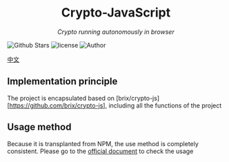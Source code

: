 <h1 align="center">Crypto-JavaScript</h1>
<p align="center">
  <em>Crypto running autonomously in browser</em>
</p>
<p align="center">
  
![Github Stars](https://img.shields.io/github/stars/pcl-aacin/crypto-javascript.svg)
![license](https://img.shields.io/badge/LICENSE-GNU--3.0-brightgreen)
![Author](https://img.shields.io/badge/Author-pcl--aacin-green)
</p>

[中文](README.cn.md)

## Implementation principle
The project is encapsulated based on [brix/crypto-js][https://github.com/brix/crypto-js], including all the functions of the project

## Usage method
Because it is transplanted from NPM, the use method is completely consistent. Please go to the [official document](https://cryptojs.gitbook.io/docs/) to check the usage
